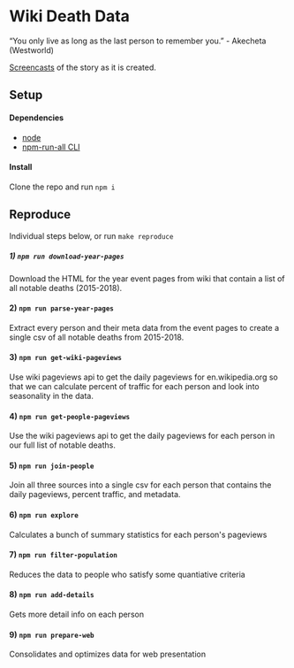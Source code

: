 # Wiki Death Data

“You only live as long as the last person to remember you.” - Akecheta (Westworld)

[Screencasts](https://www.youtube.com/playlist?list=PLsuhXm2zs07JuSfrNentA3DxAbaFO7ay2) of the story as it is created.

## Setup

#### Dependencies

- [node](https://nodejs.org)
- [npm-run-all CLI](https://github.com/mysticatea/npm-run-all)

#### Install

Clone the repo and run `npm i`

## Reproduce

Individual steps below, or run `make reproduce`

##### 1) `npm run download-year-pages`

Download the HTML for the year event pages from wiki that contain a list of all notable deaths (2015-2018).

#### 2) `npm run parse-year-pages`

Extract every person and their meta data from the event pages to create a single csv of all notable deaths from 2015-2018.

#### 3) `npm run get-wiki-pageviews`

Use wiki pageviews api to get the daily pageviews for en.wikipedia.org so that we can calculate percent of traffic for each person and look into seasonality in the data.

#### 4) `npm run get-people-pageviews`

Use the wiki pageviews api to get the daily pageviews for each person in our full list of notable deaths.

#### 5) `npm run join-people`

Join all three sources into a single csv for each person that contains the daily pageviews, percent traffic, and metadata.

#### 6) `npm run explore`

Calculates a bunch of summary statistics for each person's pageviews

#### 7) `npm run filter-population`

Reduces the data to people who satisfy some quantiative criteria

#### 8) `npm run add-details`

Gets more detail info on each person

#### 9) `npm run prepare-web`

Consolidates and optimizes data for web presentation
